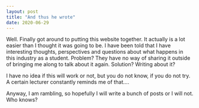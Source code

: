 ```yaml
---
layout: post
title: "And thus he wrote"
date: 2020-06-29
---
```


Well. Finally got around to putting this website together. It actually is a lot easier than I thought it was going to be.
I have been told that I have interesting thoughts, perspectives and questions about what happens in this industry as a student. 
Problem? They have no way of sharing it outside of bringing me along to talk about it again. 
Solution? Writing about it?

I have no idea if this will work or not, but you do not know, if you do not try. 
A certain lecturer constantly reminds me of that.... 

Anyway, I am rambling, so hopefully I will write a bunch of posts or I will not. Who knows? 
